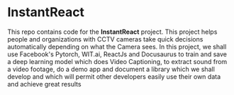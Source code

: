 # InstantReact
This repo contains code for the <b>InstantReact</b> project. This project helps people and organizations with CCTV cameras take quick decisions automatically depending on what the Camera sees.
In this project, we shall use Facebook's Pytorch, WIT.ai, ReactJs and Docusaurus to train and save a deep learning model which does Video Captioning, to extract sound from a video footage, do a demo app and document a library which we shall develop and which will permit other developers easily use their own data and achieve great results

